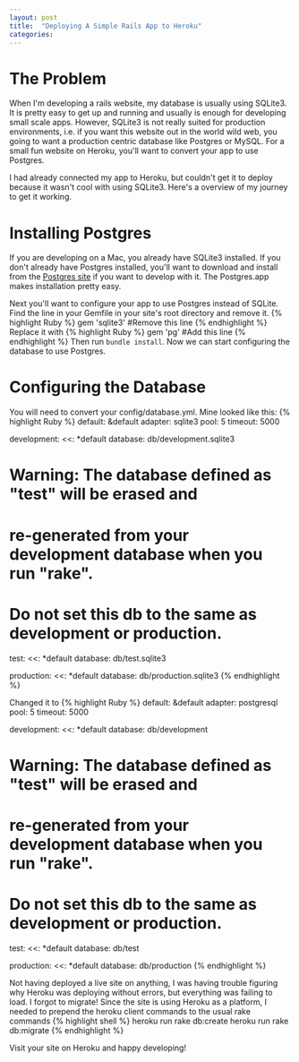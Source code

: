 ```yaml
---
layout: post
title:  "Deploying A Simple Rails App to Heroku"
categories:
---
```


# The Problem
When I'm developing a rails website, my database is usually using SQLite3. It is pretty easy to get up and running and usually is enough for developing small scale apps. However, SQLite3 is not really suited for production environments, i.e. if you want this website out in the world wild web, you going to want a production centric database like Postgres or MySQL. For a small fun website on Heroku, you'll want to convert your app to use Postgres.

I had already connected my app to Heroku, but couldn't get it to deploy because it wasn't cool with using SQLite3.  Here's a overview of my journey to get it working.

# Installing Postgres
If you are developing on a Mac, you already have SQLite3 installed. If you don't already have Postgres installed, you'll want to download and install from the [Postgres site](http://postgresapp.com/) if you want to develop with it. The Postgres.app makes installation pretty easy.

Next you'll want to configure your app to use Postgres instead of SQLite. Find the line in your Gemfile in your site's root directory and remove it.
{% highlight Ruby %}
gem 'sqlite3'   #Remove this line
{% endhighlight %}
Replace it with
{% highlight Ruby %}
gem 'pg'    #Add this line
{% endhighlight %}
Then run `bundle install`. Now we can start configuring the database to use Postgres.

# Configuring the Database
You will need to convert your config/database.yml. Mine looked like this:
{% highlight Ruby %}
default: &default
    adapter: sqlite3
    pool: 5
    timeout: 5000

  development:
    <<: *default
    database: db/development.sqlite3

  # Warning: The database defined as "test" will be erased and
  # re-generated from your development database when you run "rake".
  # Do not set this db to the same as development or production.
  test:
    <<: *default
    database: db/test.sqlite3

  production:
    <<: *default
    database: db/production.sqlite3
{% endhighlight %}

Changed it to
{% highlight Ruby %}
default: &default
  adapter: postgresql
  pool: 5
  timeout: 5000

development:
  <<: *default
  database: db/development

# Warning: The database defined as "test" will be erased and
# re-generated from your development database when you run "rake".
# Do not set this db to the same as development or production.
test:
  <<: *default
  database: db/test

production:
  <<: *default
  database: db/production
{% endhighlight %}

Not having deployed a live site on anything, I was having trouble figuring why Heroku was deploying without errors, but everything was failing to load. I forgot to migrate! Since the site is using Heroku as a platform, I needed to prepend the heroku client commands to the usual rake commands
{% highlight shell %}
heroku run rake db:create
heroku run rake db:migrate
{% endhighlight %}

Visit your site on Heroku and happy developing!

